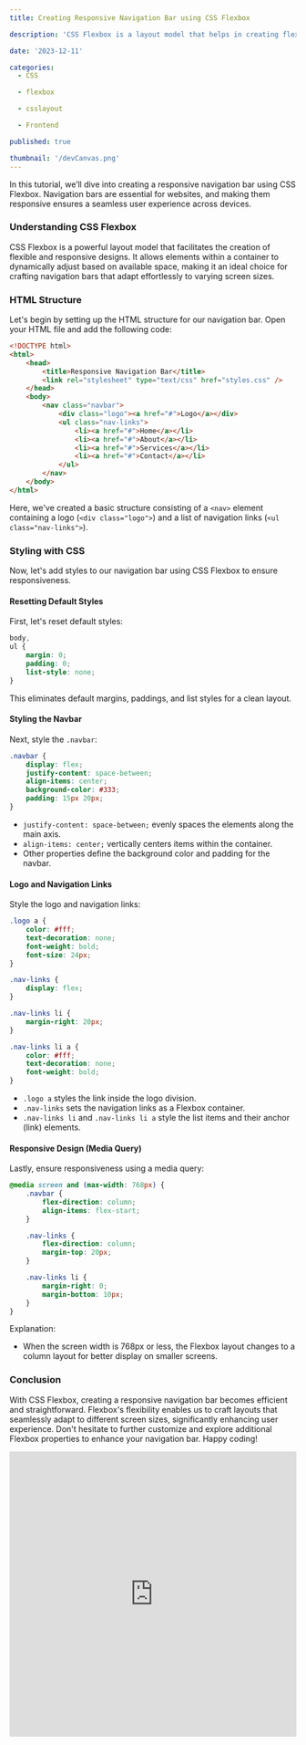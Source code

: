```yaml
---
title: Creating Responsive Navigation Bar using CSS Flexbox

description: 'CSS Flexbox is a layout model that helps in creating flexible and responsive layouts. It allows elements within a container to be dynamically arranged based on available space, making it perfect for designing navigation bars.'

date: '2023-12-11'

categories:
  - CSS

  - flexbox

  - csslayout

  - Frontend

published: true

thumbnail: '/devCanvas.png'
---
```


In this tutorial, we’ll dive into creating a responsive navigation bar using CSS Flexbox. Navigation bars are essential for websites, and making them responsive ensures a seamless user experience across devices.

### Understanding CSS Flexbox

CSS Flexbox is a powerful layout model that facilitates the creation of flexible and responsive designs. It allows elements within a container to dynamically adjust based on available space, making it an ideal choice for crafting navigation bars that adapt effortlessly to varying screen sizes.

### HTML Structure

Let's begin by setting up the HTML structure for our navigation bar. Open your HTML file and add the following code:

```html
<!DOCTYPE html>
<html>
	<head>
		<title>Responsive Navigation Bar</title>
		<link rel="stylesheet" type="text/css" href="styles.css" />
	</head>
	<body>
		<nav class="navbar">
			<div class="logo"><a href="#">Logo</a></div>
			<ul class="nav-links">
				<li><a href="#">Home</a></li>
				<li><a href="#">About</a></li>
				<li><a href="#">Services</a></li>
				<li><a href="#">Contact</a></li>
			</ul>
		</nav>
	</body>
</html>
```

Here, we've created a basic structure consisting of a `<nav>` element containing a logo (`<div class="logo">`) and a list of navigation links (`<ul class="nav-links">`).

### Styling with CSS

Now, let's add styles to our navigation bar using CSS Flexbox to ensure responsiveness.

#### Resetting Default Styles

First, let's reset default styles:

```css
body,
ul {
	margin: 0;
	padding: 0;
	list-style: none;
}
```

This eliminates default margins, paddings, and list styles for a clean layout.

#### Styling the Navbar

Next, style the `.navbar`:

```css
.navbar {
	display: flex;
	justify-content: space-between;
	align-items: center;
	background-color: #333;
	padding: 15px 20px;
}
```

- `justify-content: space-between;` evenly spaces the elements along the main axis.
- `align-items: center;` vertically centers items within the container.
- Other properties define the background color and padding for the navbar.

#### Logo and Navigation Links

Style the logo and navigation links:

```css
.logo a {
	color: #fff;
	text-decoration: none;
	font-weight: bold;
	font-size: 24px;
}

.nav-links {
	display: flex;
}

.nav-links li {
	margin-right: 20px;
}

.nav-links li a {
	color: #fff;
	text-decoration: none;
	font-weight: bold;
}
```

- `.logo a` styles the link inside the logo division.
- `.nav-links` sets the navigation links as a Flexbox container.
- `.nav-links li` and `.nav-links li a` style the list items and their anchor (link) elements.

#### Responsive Design (Media Query)

Lastly, ensure responsiveness using a media query:

```css
@media screen and (max-width: 768px) {
	.navbar {
		flex-direction: column;
		align-items: flex-start;
	}

	.nav-links {
		flex-direction: column;
		margin-top: 20px;
	}

	.nav-links li {
		margin-right: 0;
		margin-bottom: 10px;
	}
}
```

Explanation:

- When the screen width is 768px or less, the Flexbox layout changes to a column layout for better display on smaller screens.

### Conclusion

With CSS Flexbox, creating a responsive navigation bar becomes efficient and straightforward. Flexbox's flexibility enables us to craft layouts that seamlessly adapt to different screen sizes, significantly enhancing user experience. Don't hesitate to further customize and explore additional Flexbox properties to enhance your navigation bar. Happy coding!

<iframe
  title="embed"
  src="https://snippet-bice.vercel.app/play/eKCyam/embed"
  frameborder="0"
  height="500px"
  width="100%"
  loading="lazy"  
/>
